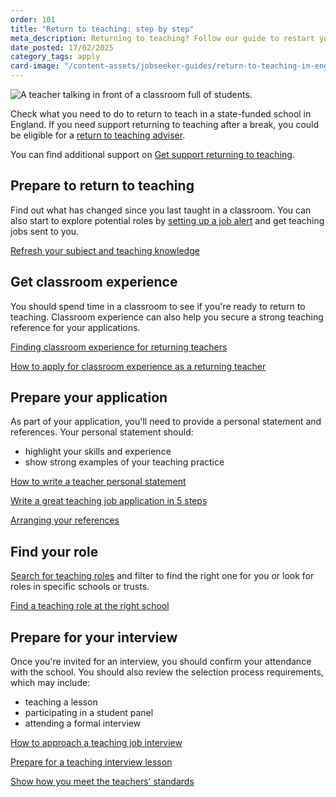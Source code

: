 ```yaml
---
order: 101
title: "Return to teaching: step by step"
meta_description: Returning to teaching? Follow our guide to restart your career, catch up on curriculum changes, and ease back into the classroom.
date_posted: 17/02/2025
category_tags: apply
card-image: "/content-assets/jobseeker-guides/return-to-teaching-in-england/return-to-teaching-a-step-by-step-guide.jpg"
---
```


![A teacher talking in front of a classroom full of students.](/content-assets/jobseeker-guides/return-to-teaching-in-england/return-to-teaching-a-step-by-step-guide.jpg)

Check what you need to do to return to teach in a state-funded school in England. If you need support returning to teaching after a break, you could be eligible for a [return to teaching adviser](https://getintoteaching.education.gov.uk/landing/return-to-teaching-advisers). 

You can find additional support on [Get support returning to teaching](/jobseeker-guides/return-to-teaching-in-england/return-to-teaching/).

<div class="govuk-accordion" data-module="govuk-accordion" id="accordion-default">
  <div class="govuk-accordion__section">
    <div class="govuk-accordion__section-header">
      <h2 class="govuk-accordion__section-heading">
        <span class="govuk-accordion__section-button" id="accordion-default-heading-1">
          Prepare to return to teaching 
        </span>
      </h2>
    </div>
    <div id="accordion-default-content-1" class="govuk-accordion__section-content">
      <p class="govuk-body">
        Find out what has changed since you last taught in a classroom. You can also start to explore potential roles by <a href="/subscriptions/new">setting up a job alert</a> and get teaching jobs sent to you. 
      </p>
      <p>
        <a href="/jobseeker-guides/return-to-teaching-in-england/update-your-subject-and-teaching-knowledge">Refresh your subject and teaching knowledge</a>
      </p>
    </div>
  </div>
  <div class="govuk-accordion__section">
    <div class="govuk-accordion__section-header">
      <h2 class="govuk-accordion__section-heading">
        <span class="govuk-accordion__section-button" id="accordion-default-heading-2">
          Get classroom experience
        </span>
      </h2>
    </div>
    <div id="accordion-default-content-2" class="govuk-accordion__section-content">
      <p class="govuk-body">
        You should spend time in a classroom to see if you're ready to return to teaching. Classroom experience can also help you secure a strong teaching reference for your applications. 
      </p>
      <p class="govuk-body">
        <a href="/jobseeker-guides/return-to-teaching-in-england/find-classroom-experience">Finding classroom experience for returning teachers</a>
      </p>
      <p class="govuk-body">
        <a href="/jobseeker-guides/return-to-teaching-in-england/how-to-apply-for-classroom-experience">How to apply for classroom experience as a returning teacher</a>
      </p>
    </div>
  </div>
  <div class="govuk-accordion__section">
    <div class="govuk-accordion__section-header">
      <h2 class="govuk-accordion__section-heading">
        <span class="govuk-accordion__section-button" id="accordion-default-heading-3">
          Prepare your application
        </span>
      </h2>
    </div>
    <div id="accordion-default-content-3" class="govuk-accordion__section-content">
      <p class="govuk-body">As part of your application, you'll need to provide a personal statement and references. Your personal statement should:</p>
      <ul>
        <li>highlight your skills and experience</li>
        <li>show strong examples of your teaching practice</li>
      </ul>
      <p class="govuk-body">
        <a href="/jobseeker-guides/get-help-applying-for-your-teaching-role/how-to-write-teacher-personal-statement">How to write a teacher personal statement</a>
      </p>
      <p class="govuk-body">
        <a href="/jobseeker-guides/get-help-applying-for-your-teaching-role/write-a-great-teaching-job-application-in-five-steps">Write a great teaching job application in 5 steps</a>
      </p>
      <p class="govuk-body">
        <a href="/jobseeker-guides/return-to-teaching-in-england/arrange-your-referees">Arranging your references</a>
      </p>
    </div>
  </div>
  <div class="govuk-accordion__section">
    <div class="govuk-accordion__section-header">
      <h2 class="govuk-accordion__section-heading">
        <span class="govuk-accordion__section-button" id="accordion-default-heading-4">
          Find your role
        </span>
      </h2>
    </div>
    <div id="accordion-default-content-4" class="govuk-accordion__section-content">
      <p class="govuk-body">
        <a href="/jobs">Search for teaching roles</a> and filter to find the right one for you or look for roles in specific schools or trusts. 
      </p>
      <p class="govuk-body">
        <a href="/jobseeker-guides/get-help-applying-for-your-teaching-role/find-a-teaching-role-at-the-right-school">Find a teaching role at the right school</a>
      </p>
    </div>
  </div>
  <div class="govuk-accordion__section">
    <div class="govuk-accordion__section-header">
      <h2 class="govuk-accordion__section-heading">
        <span class="govuk-accordion__section-button" id="accordion-default-heading-4">
          Prepare for your interview
        </span>
      </h2>
    </div>
    <div id="accordion-default-content-4" class="govuk-accordion__section-content">
      <p class="govuk-body">
        Once you're invited for an interview, you should confirm your attendance with the school. You should also review the selection process requirements, which may include:  
      </p>
      <ul>
        <li>teaching a lesson</li>
        <li>participating in a student panel</li>
        <li>attending a formal interview</li>
      </ul>
      <p class="govuk-body">
        <a href="/jobseeker-guides/get-help-applying-for-your-teaching-role/how-to-approach-a-teaching-job-interview">How to approach a teaching job interview</a>
      </p>
      <p class="govuk-body">
        <a href="/jobseeker-guides/get-help-applying-for-your-teaching-role/prepare-for-a-teaching-job-interview-lesson">Prepare for a teaching interview lesson</a>
      </p>
      <p class="govuk-body">
        <a href="/jobseeker-guides/return-to-teaching-in-england/show-how-you-meet-the-teachers-standards">Show how you meet the teachers’ standards</a>
